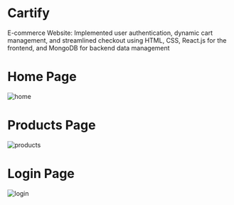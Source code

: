 # Cartify 
E-commerce Website: Implemented user authentication, dynamic cart management, and streamlined checkout using HTML,
CSS, React.js for the frontend, and MongoDB for backend data management

# Home Page
![home](https://github.com/user-attachments/assets/aaddfc3a-4235-4700-bdb6-84a424b9c1df)
# Products Page
![products](https://github.com/user-attachments/assets/86dbd3b1-efe1-4f09-92a8-7a3e579319a7)
# Login Page
![login](https://github.com/user-attachments/assets/530c1d55-ff60-4f11-b11b-ba3bc3cd8521)



